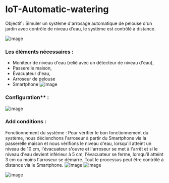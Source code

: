 # IoT-Automatic-watering
Objectif : Simuler un système d'arrosage automatique de pelouse d'un jardin avec contrôle de  niveau d'eau, le système est contrôlé à distance.

![image](https://user-images.githubusercontent.com/101791324/209539550-7327f0b5-e2b8-42ac-8543-05bc678b497a.png)

### **Les** éléments nécessaires : 
- Moniteur de niveau d'eau (relié avec un détecteur de niveau d'eau), 
- Passerelle maison, 
- Évacuateur d'eau, 
- Arroseur de pelouse 
- Smartphone
![image](https://user-images.githubusercontent.com/101791324/209539597-96adb833-3b3b-4de4-83f5-abd1766b2b32.png)
### Configuration** : 
![image](https://user-images.githubusercontent.com/101791324/209539834-6c2ec78e-6326-417f-917c-04a3d1b6cf79.png)

### Add conditions : 
Fonctionnement du système : 
Pour vérifier le bon fonctionnement du système, nous déclenchons l'arroseur à partir du 
Smartphone via la passerelle maison et nous vérifions le niveau d'eau, lorsqu'il atteint un 
niveau de 10 cm, l'évacuateur s'ouvre et l'arroseur se met à l'arrêt et si le niveau d'eau devient 
inférieur à 5 cm, l'évacuateur se ferme, lorsqu'il atteint 3 cm ou moins l'arroseur se démarre. 
Tout le processus peut être contrôlé à distance via le Smartphone.
![image](https://user-images.githubusercontent.com/101791324/209539736-57e04c48-ad6f-4896-ad3b-7d91e8cb8ea0.png)
![image](https://user-images.githubusercontent.com/101791324/209539680-d1fac383-04c7-491e-a0e8-0aa956196639.png)

![image](https://user-images.githubusercontent.com/101791324/209539905-efd37f73-fbb7-438f-9d1a-bee3fe009f7b.png)



